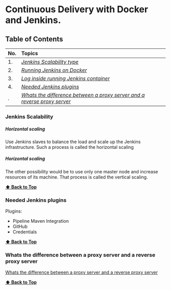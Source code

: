 # Continuous Delivery with Docker and Jenkins.

## Table of Contents

| No.        | Topics           | 
| ------------- |:-------------|
| 1. | [*Jenkins Scalability type*](#jenkins-scalability)|
| 2. | [*Running Jenkins on Docker*](https://github.com/witosh/learn-by-examples/blob/master/continuous-delivery/jenkins-on-docker/README.md#how-to-run-jenkins-on-docker)|
| 3. | [*Log inside running Jenkins container*](#log-inside-running-jenkins-container)|
| 4. | [*Needed Jenkins plugins*](#needed-jenkins-plugins)|
| . | [*Whats the difference between a proxy server and a reverse proxy server*](#whats-the-difference-between-a-proxy-server-and-a-reverse-proxy-server)|


### Jenkins Scalability

##### Horizontal scaling

Use Jenkins slaves to balance the load and scale up the Jenkins infrastructure. Such a
process is called the horizontal scaling

##### Horizontal scaling

The other possibility would be to use only one
master node and increase resources of its machine. That process is called the vertical
scaling.

**[⬆ Back to Top](#table-of-contents)**

### Needed Jenkins plugins

Plugins:
- Pipeline Maven Integration
- GitHub 
- Credentials

**[⬆ Back to Top](#table-of-contents)**

### Whats the difference between a proxy server and a reverse proxy server

[Whats the difference between a proxy server and a reverse proxy server](https://stackoverflow.com/a/366212)

**[⬆ Back to Top](#table-of-contents)**
